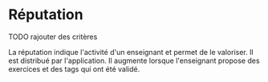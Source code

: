 # Réputation

TODO rajouter des critères

La réputation indique l'activité d'un enseignant et permet de le valoriser. Il est distribué par l'application.
Il augmente lorsque l'enseignant propose des exercices et des tags qui ont été validé.

